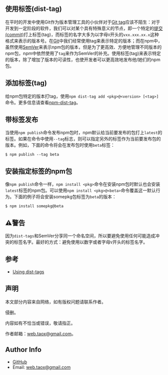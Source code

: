 ## 使用标签(dist-tag)

在平时的开发中使用Git作为版本管理工具的小伙伴对于[Git tag](https://github.com/NinjiaHub/Tools-Tricks/blob/master/Git/documents/Git_tag.md)应该不陌生：对于开发到一定阶段的软件，我们可以对某个具有特殊意义的节点，即一个特定的[提交(commit)](https://github.com/NinjiaHub/Tools-Tricks/blob/master/Git/documents/Git_commit.md)打上标签(tag)，而标签的名字大多为以字母`V`开头的`vxx.xxx.xx.x`这种格式来表示的版本号。在[Git](https://github.com/NinjiaHub/Tools-Tricks/tree/master/Git)中我们经常使用tag来表示特定的版本；而在npm中，虽然使用[SemVer](https://github.com/NinjiaHub/Tools-Tricks/blob/master/npm/documents/getting-started/SemVer.md)来表示npm包的版本，但是为了更高效、方便地管理不同版本的npm包，npm中依然使用了`tag`来作为SemVer的补充。使用标签(tag)来表示特定的版本，除了增加了版本的可读性，也使开发者可以更高效地发布他/她们的npm包。

## 添加标签(tag)

给npm包特定的版本打tag，使用`npm dist-tag add <pkg>@<version> [<tag>]`命令。更多信息请查看[npm-dist-tag](https://github.com/NinjiaHub/NPM-CLI-Commands/blob/master/documents/npm-dist-tag.md)。

## 带标签发布

当使用`npm publish`命令发布npm包时，npm默认给当前要发布的包打上`latest`的标签。如果在命令中使用`--tag`标志，则可以指定另外的标签作为当前要发布包的版本。例如，下面的命令将会在发布包时使用`beta`标签：

```shell
$ npm publish --tag beta
```

## 安装指定标签的npm包

像`npm publish`命令一样，`npm install <pkg>`命令在安装npm包时默认也会安装`latest`标签的npm包。可以使用`npm install <pkg>@<beta>`命令覆盖这一默认行为。下面的例子将会安装somepkg包标签为`beta`的版本：

```shell
$ npm install somepkg@beta
```

## ⚠️警告

因为`dist-tags`和SemVer分享同一个命名空间，所以要避免使用任何可能造成冲突的标签名字。最好的方式：避免使用以数字或者字母`V`开头的标签名字。

## 参考

* [Using dist-tags](https://docs.npmjs.com/getting-started/using-tags)

## 声明

本文部分内容来自网络，如有版权问题请联系作者。

侵删。

内容如有不恰当或错误，敬请指正。

作者邮箱：web.taox@gmail.com。

## Author Info

* [GitHub](https://github.com/Tao-Quixote)
* Email: web.taox@gmail.com
